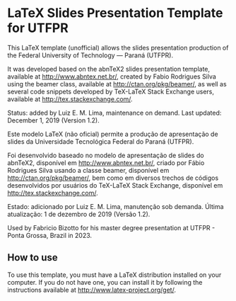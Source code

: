 # LaTeX Slides Presentation Template for UTFPR

This LaTeX template (unofficial) allows the slides presentation production of the Federal University of Technology — Paraná (UTFPR).

It was developed based on the abnTeX2 slides presentation template, available at <http://www.abntex.net.br/>, created by Fabio Rodrigues Silva using the beamer class, available at <http://ctan.org/pkg/beamer/>, as well as several code snippets developed by TeX-LaTeX Stack Exchange users, available at <http://tex.stackexchange.com/>.

Status: added by Luiz E. M. Lima, maintenance on demand.
Last updated: December 1, 2019 (Version 1.2).


Este modelo LaTeX (não oficial) permite a produção de apresentação de slides da Universidade Tecnológica Federal do Paraná (UTFPR).

Foi desenvolvido baseado no modelo de apresentação de slides do abnTeX2, disponível em <http://www.abntex.net.br/>, criado por Fábio Rodrigues Silva usando a classe beamer, disponível em <http://ctan.org/pkg/beamer/>, bem como em diversos trechos de códigos desenvolvidos por usuários do TeX-LaTeX Stack Exchange, disponível em <http://tex.stackexchange.com/>.

Estado: adicionado por Luiz E. M. Lima, manutenção sob demanda.
Última atualização: 1 de dezembro de 2019 (Versão 1.2).

Used by Fabricio Bizotto for his master degree presentation at UTFPR - Ponta Grossa, Brazil in 2023.

## How to use
To use this template, you must have a LaTeX distribution installed on your computer. If you do not have one, you can install it by following the instructions available at <http://www.latex-project.org/get/>.